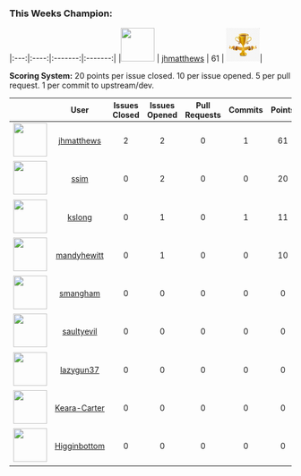 
	
### This Weeks Champion:

|:---:|:----:|:-------:|:-------:|
|<img src="https://avatars1.githubusercontent.com/u/3007249?v=4" width="60" height="60" /> | [jhmatthews](https://github.com/jhmatthews) | 61 | <img src="img/trophy.jpg" width="60" height="60" />|

**Scoring System:** 
20 points per issue closed. 10 per issue opened. 5 per pull request. 1 per commit to upstream/dev.

|     |   User   |Issues Closed|Issues Opened|Pull Requests| Commits | Points |
|:---:|:--------:|:-----------:|:-----------:|:-----------:|:-------:|:-------:|
| <img src="https://avatars1.githubusercontent.com/u/3007249?v=4" width="60" height="60" /> | [jhmatthews](https://github.com/jhmatthews) | 2 | 2 | 0 | 1 | 61 |
| <img src="https://avatars1.githubusercontent.com/u/790317?v=4" width="60" height="60" /> | [ssim](https://github.com/ssim) | 0 | 2 | 0 | 0 | 20 |
| <img src="https://avatars0.githubusercontent.com/u/2530901?v=4" width="60" height="60" /> | [kslong](https://github.com/kslong) | 0 | 1 | 0 | 1 | 11 |
| <img src="https://avatars2.githubusercontent.com/u/32335653?v=4" width="60" height="60" /> | [mandyhewitt](https://github.com/mandyhewitt) | 0 | 1 | 0 | 0 | 10 |
| <img src="https://avatars3.githubusercontent.com/u/8093436?v=4" width="60" height="60" /> | [smangham](https://github.com/smangham) | 0 | 0 | 0 | 0 | 0 |
| <img src="https://avatars2.githubusercontent.com/u/19627279?v=4" width="60" height="60" /> | [saultyevil](https://github.com/saultyevil) | 0 | 0 | 0 | 0 | 0 |
| <img src="https://avatars1.githubusercontent.com/u/4816000?v=4" width="60" height="60" /> | [lazygun37](https://github.com/lazygun37) | 0 | 0 | 0 | 0 | 0 |
| <img src="https://avatars2.githubusercontent.com/u/40031694?v=4" width="60" height="60" /> | [Keara-Carter](https://github.com/Keara-Carter) | 0 | 0 | 0 | 0 | 0 |
| <img src="https://avatars0.githubusercontent.com/u/3329213?v=4" width="60" height="60" /> | [Higginbottom](https://github.com/Higginbottom) | 0 | 0 | 0 | 0 | 0 |
